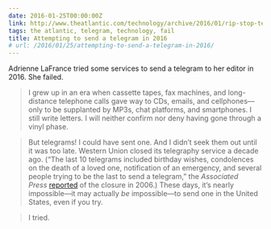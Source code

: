 ```yaml
---
date: 2016-01-25T00:00:00Z
link: http://www.theatlantic.com/technology/archive/2016/01/rip-stop-telegrams/425136/
tags: the atlantic, telegram, technology, fail
title: Attempting to send a telegram in 2016
# url: /2016/01/25/attempting-to-send-a-telegram-in-2016/
---
```


Adrienne LaFrance tried some services to send a telegram to her editor in 2016. She failed.

> I grew up in an era when cassette tapes, fax machines, and long-distance telephone calls gave way to CDs, emails, and cellphones—only to be supplanted by MP3s, chat platforms, and smartphones. I still write letters. I will neither confirm nor deny having gone through a vinyl phase.

> But telegrams! I could have sent one. And I didn’t seek them out until it was too late. Western Union closed its telegraphy service a decade ago. (“The last 10 telegrams included birthday wishes, condolences on the death of a loved one, notification of an emergency, and several people trying to be the last to send a telegram,” the *Associated Press* [reported](http://www.nbcnews.com/id/11147506/ns/business-us_business/t/stop-telegram-era-over-western-union-says/#.VqDq8GTF8ik) of the closure in 2006.) These days, it’s nearly impossible—it may actually *be* impossible—to send one in the United States, even if you try.

> I tried.